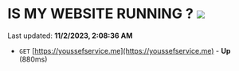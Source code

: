 # IS MY WEBSITE RUNNING ? [![](https://img.shields.io/static/v1?label=Sponsor&message=%E2%9D%A4&logo=GitHub&color=%23fe8e86)](https://github.com/sponsors/<username>)

Last updated: **11/2/2023, 2:08:36 AM**

- `GET` [https://youssefservice.me](https://youssefservice.me) - **Up** (880ms)
